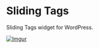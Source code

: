 Sliding Tags
=============

Sliding Tags widget for WordPress.

[![Imgur](https://d13yacurqjgara.cloudfront.net/users/2823/screenshots/240969/tags_dribbble.jpg)](http://drbl.in/bLgb)
